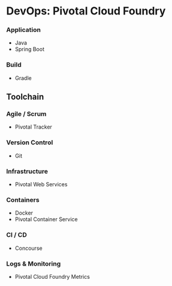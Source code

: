 # DevOps: Pivotal Cloud Foundry

### Application

- Java
- Spring Boot 

### Build 

- Gradle 

## Toolchain

### Agile / Scrum

- Pivotal Tracker

### Version Control

- Git

### Infrastructure 

- Pivotal Web Services

### Containers 

- Docker
- Pivotal Container Service 

### CI / CD 

- Concourse 

### Logs & Monitoring 

- Pivotal Cloud Foundry Metrics
